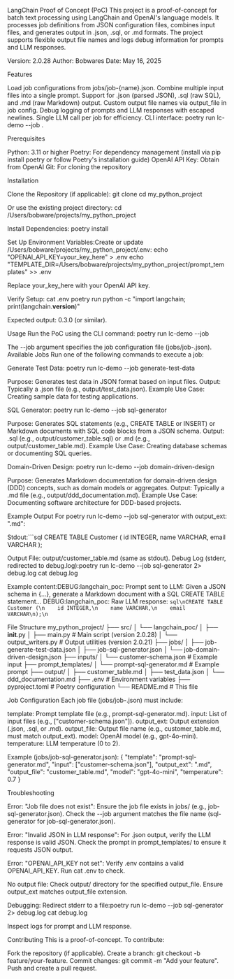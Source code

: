 LangChain Proof of Concept (PoC)
This project is a proof-of-concept for batch text processing using LangChain and OpenAI's language models. It processes job definitions from JSON configuration files, combines input files, and generates output in .json, .sql, or .md formats. The project supports flexible output file names and logs debug information for prompts and LLM responses.

Version: 2.0.28
Author: Bobwares
Date: May 16, 2025

Features

Load job configurations from jobs/job-{name}.json.
Combine multiple input files into a single prompt.
Support for .json (parsed JSON), .sql (raw SQL), and .md (raw Markdown) output.
Custom output file names via output_file in job config.
Debug logging of prompts and LLM responses with escaped newlines.
Single LLM call per job for efficiency.
CLI interface: poetry run lc-demo --job <name>.

Prerequisites

Python: 3.11 or higher
Poetry: For dependency management (install via pip install poetry or follow Poetry's installation guide)
OpenAI API Key: Obtain from OpenAI
Git: For cloning the repository

Installation

Clone the Repository (if applicable):
git clone <repository-url>
cd my_python_project

Or use the existing project directory:
cd /Users/bobware/projects/my_python_project


Install Dependencies:
poetry install


Set Up Environment Variables:Create or update /Users/bobware/projects/my_python_project/.env:
echo "OPENAI_API_KEY=your_key_here" > .env
echo "TEMPLATE_DIR=/Users/bobware/projects/my_python_project/prompt_templates" >> .env

Replace your_key_here with your OpenAI API key.

Verify Setup:
cat .env
poetry run python -c "import langchain; print(langchain.__version__)"

Expected output: 0.3.0 (or similar).


Usage
Run the PoC using the CLI command:
poetry run lc-demo --job <job-name>

The --job argument specifies the job configuration file (jobs/job-<job-name>.json).
Available Jobs
Run one of the following commands to execute a job:

Generate Test Data:
poetry run lc-demo --job generate-test-data


Purpose: Generates test data in JSON format based on input files.
Output: Typically a .json file (e.g., output/test_data.json).
Example Use Case: Creating sample data for testing applications.


SQL Generator:
poetry run lc-demo --job sql-generator


Purpose: Generates SQL statements (e.g., CREATE TABLE or INSERT) or Markdown documents with SQL code blocks from a JSON schema.
Output: .sql (e.g., output/customer_table.sql) or .md (e.g., output/customer_table.md).
Example Use Case: Creating database schemas or documenting SQL queries.


Domain-Driven Design:
poetry run lc-demo --job domain-driven-design


Purpose: Generates Markdown documentation for domain-driven design (DDD) concepts, such as domain models or aggregates.
Output: Typically a .md file (e.g., output/ddd_documentation.md).
Example Use Case: Documenting software architecture for DDD-based projects.



Example Output
For poetry run lc-demo --job sql-generator with output_ext: ".md":

Stdout:```sql
CREATE TABLE Customer (
id INTEGER,
name VARCHAR,
email VARCHAR
);




Output File: output/customer_table.md (same as stdout).
Debug Log (stderr, redirected to debug.log):poetry run lc-demo --job sql-generator 2> debug.log
cat debug.log

Example content:DEBUG:langchain_poc: Prompt sent to LLM: Given a JSON schema in {...}, generate a Markdown document with a SQL CREATE TABLE statement...
DEBUG:langchain_poc: Raw LLM response: ```sql\nCREATE TABLE Customer (\n    id INTEGER,\n    name VARCHAR,\n    email VARCHAR\n);\n```



File Structure
my_python_project/
├── src/
│   └── langchain_poc/
│       ├── __init__.py
│       ├── main.py          # Main script (version 2.0.28)
│       └── output_writers.py  # Output utilities (version 2.0.21)
├── jobs/
│   ├── job-generate-test-data.json
│   ├── job-sql-generator.json
│   └── job-domain-driven-design.json
├── inputs/
│   └── customer-schema.json  # Example input
├── prompt_templates/
│   └── prompt-sql-generator.md  # Example prompt
├── output/
│   ├── customer_table.md
│   ├── test_data.json
│   └── ddd_documentation.md
├── .env                    # Environment variables
├── pyproject.toml          # Poetry configuration
└── README.md               # This file

Job Configuration
Each job file (jobs/job-<name>.json) must include:

template: Prompt template file (e.g., prompt-sql-generator.md).
input: List of input files (e.g., ["customer-schema.json"]).
output_ext: Output extension (.json, .sql, or .md).
output_file: Output file name (e.g., customer_table.md, must match output_ext).
model: OpenAI model (e.g., gpt-4o-mini).
temperature: LLM temperature (0 to 2).

Example (jobs/job-sql-generator.json):
{
"template": "prompt-sql-generator.md",
"input": ["customer-schema.json"],
"output_ext": ".md",
"output_file": "customer_table.md",
"model": "gpt-4o-mini",
"temperature": 0.7
}

Troubleshooting

Error: "Job file does not exist":
Ensure the job file exists in jobs/ (e.g., job-sql-generator.json).
Check the --job argument matches the file name (sql-generator for job-sql-generator.json).


Error: "Invalid JSON in LLM response":
For .json output, verify the LLM response is valid JSON.
Check the prompt in prompt_templates/ to ensure it requests JSON output.


Error: "OPENAI_API_KEY not set":
Verify .env contains a valid OPENAI_API_KEY.
Run cat .env to check.


No output file:
Check output/ directory for the specified output_file.
Ensure output_ext matches output_file extension.


Debugging:
Redirect stderr to a file:poetry run lc-demo --job sql-generator 2> debug.log
cat debug.log


Inspect logs for prompt and LLM response.



Contributing
This is a proof-of-concept. To contribute:

Fork the repository (if applicable).
Create a branch: git checkout -b feature/your-feature.
Commit changes: git commit -m "Add your feature".
Push and create a pull request.
